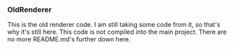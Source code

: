 ### OldRenderer ###
This is the old renderer code. I am still taking some code from it, so that's why it's still here.
This code is not compiled into the main project. There are no more README.md's further down here.